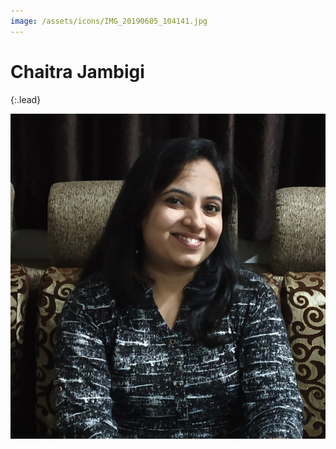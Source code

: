 ```yaml
---
image: /assets/icons/IMG_20190605_104141.jpg
---
```


# Chaitra Jambigi

{:.lead}

![Screenshot](assets/icons/IMG_20190605_104141.jpg#thumbnail)
